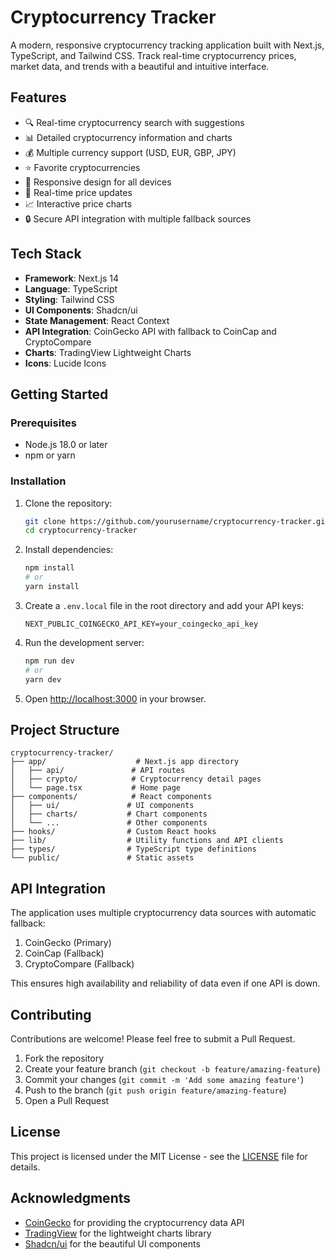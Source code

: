 # Cryptocurrency Tracker

A modern, responsive cryptocurrency tracking application built with Next.js, TypeScript, and Tailwind CSS. Track real-time cryptocurrency prices, market data, and trends with a beautiful and intuitive interface.

## Features

- 🔍 Real-time cryptocurrency search with suggestions
- 📊 Detailed cryptocurrency information and charts
- 💰 Multiple currency support (USD, EUR, GBP, JPY)
- ⭐ Favorite cryptocurrencies
- 📱 Responsive design for all devices
- 🔄 Real-time price updates
- 📈 Interactive price charts
- 🔒 Secure API integration with multiple fallback sources

## Tech Stack

- **Framework**: Next.js 14
- **Language**: TypeScript
- **Styling**: Tailwind CSS
- **UI Components**: Shadcn/ui
- **State Management**: React Context
- **API Integration**: CoinGecko API with fallback to CoinCap and CryptoCompare
- **Charts**: TradingView Lightweight Charts
- **Icons**: Lucide Icons

## Getting Started

### Prerequisites

- Node.js 18.0 or later
- npm or yarn

### Installation

1. Clone the repository:
   ```bash
   git clone https://github.com/yourusername/cryptocurrency-tracker.git
   cd cryptocurrency-tracker
   ```

2. Install dependencies:
   ```bash
   npm install
   # or
   yarn install
   ```

3. Create a `.env.local` file in the root directory and add your API keys:
   ```
   NEXT_PUBLIC_COINGECKO_API_KEY=your_coingecko_api_key
   ```

4. Run the development server:
   ```bash
   npm run dev
   # or
   yarn dev
   ```

5. Open [http://localhost:3000](http://localhost:3000) in your browser.

## Project Structure

```
cryptocurrency-tracker/
├── app/                    # Next.js app directory
│   ├── api/               # API routes
│   ├── crypto/            # Cryptocurrency detail pages
│   └── page.tsx           # Home page
├── components/            # React components
│   ├── ui/               # UI components
│   ├── charts/           # Chart components
│   └── ...               # Other components
├── hooks/                # Custom React hooks
├── lib/                  # Utility functions and API clients
├── types/                # TypeScript type definitions
└── public/               # Static assets
```

## API Integration

The application uses multiple cryptocurrency data sources with automatic fallback:

1. CoinGecko (Primary)
2. CoinCap (Fallback)
3. CryptoCompare (Fallback)

This ensures high availability and reliability of data even if one API is down.

## Contributing

Contributions are welcome! Please feel free to submit a Pull Request.

1. Fork the repository
2. Create your feature branch (`git checkout -b feature/amazing-feature`)
3. Commit your changes (`git commit -m 'Add some amazing feature'`)
4. Push to the branch (`git push origin feature/amazing-feature`)
5. Open a Pull Request

## License

This project is licensed under the MIT License - see the [LICENSE](LICENSE) file for details.

## Acknowledgments

- [CoinGecko](https://www.coingecko.com/) for providing the cryptocurrency data API
- [TradingView](https://www.tradingview.com/) for the lightweight charts library
- [Shadcn/ui](https://ui.shadcn.com/) for the beautiful UI components 